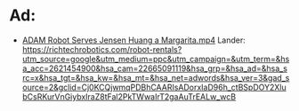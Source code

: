 # Ad:
- [ADAM Robot Serves Jensen Huang a Margarita.mp4](https://youtu.be/W7ZF7h-7T2Q)
Lander: https://richtechrobotics.com/robot-rentals?utm_source=google&utm_medium=ppc&utm_campaign=&utm_term=&hsa_acc=2621454900&hsa_cam=22665091119&hsa_grp=&hsa_ad=&hsa_src=x&hsa_tgt=&hsa_kw=&hsa_mt=&hsa_net=adwords&hsa_ver=3&gad_source=2&gclid=Cj0KCQjwmqPDBhCAARIsADorxIaD96h_ctBSpDOY2XlubCsRKurVnGiybxIraZ8tFal2PkTWwaIrT2gaAuTrEALw_wcB
